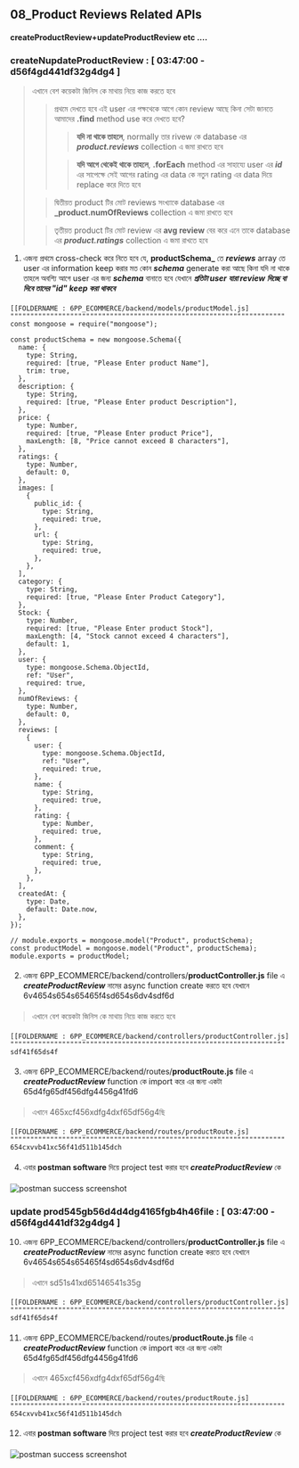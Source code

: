 ## 08_Product Reviews Related APIs

#### createProductReview+updateProductReview etc ....

### createNupdateProductReview : [ 03:47:00 - d56f4gd441df32g4dg4 ]


> এখানে বেশ কয়েকটা জিনিস কে মাথায় নিয়ে কাজ করতে হবে
>> প্রথমে দেখতে হবে এই user এর পক্ষথেকে আগে কোন review আছে কিনা সেটা জানতে আমাদের **.find** method use করে দেখতে হবে?
>>
>>> **যদি না থাকে তাহলে**, normally তার rivew কে database এর **_product.reviews_** collection এ জমা রাখতে হবে
>>
>>> **যদি আগে থেকেই থাকে তাহলে**, **.forEach** method এর সাহায্যে user এর **_id_** এর সাপেক্ষে সেই আগের rating এর data কে নতুন rating এর data দিয়ে replace করে দিতে হবে
>
>> দ্বিতীয়ত product টির মোট reviews সংখ্যাকে database এর **_product.numOfReviews** collection এ জমা রাখতে হবে
>
>> তৃতীয়ত product টির মোট review এর **avg review** বের করে এনে তাকে database এর **_product.ratings_** collection এ জমা রাখতে হবে


1. এজন্য প্রথমে cross-check করে নিতে হবে যে, **productSchema_** তে **_reviews_** array তে user এর information keep করার মত কোন **_schema_** generate করা আছে কিনা যদি না থাকে তাহলে অবশ্যি আগে user এর জন্য **_schema_** বানাতে হবে যেখানে **_প্রতিটা user যারা review দিচ্ছে বা দিবে তাদের "id" keep করা থাকবে_**
####
```http
[[FOLDERNAME : 6PP_ECOMMERCE/backend/models/productModel.js]
"""""""""""""""""""""""""""""""""""""""""""""""""""""""""""""""""""""
const mongoose = require("mongoose");

const productSchema = new mongoose.Schema({
  name: {
    type: String,
    required: [true, "Please Enter product Name"],
    trim: true,
  },
  description: {
    type: String,
    required: [true, "Please Enter product Description"],
  },
  price: {
    type: Number,
    required: [true, "Please Enter product Price"],
    maxLength: [8, "Price cannot exceed 8 characters"],
  },
  ratings: {
    type: Number,
    default: 0,
  },
  images: [
    {
      public_id: {
        type: String,
        required: true,
      },
      url: {
        type: String,
        required: true,
      },
    },
  ],
  category: {
    type: String,
    required: [true, "Please Enter Product Category"],
  },
  Stock: {
    type: Number,
    required: [true, "Please Enter product Stock"],
    maxLength: [4, "Stock cannot exceed 4 characters"],
    default: 1,
  },
  user: {
    type: mongoose.Schema.ObjectId,
    ref: "User",
    required: true,
  },
  numOfReviews: {
    type: Number,
    default: 0,
  },
  reviews: [
    {
      user: {
        type: mongoose.Schema.ObjectId,
        ref: "User",
        required: true,
      },
      name: {
        type: String,
        required: true,
      },
      rating: {
        type: Number,
        required: true,
      },
      comment: {
        type: String,
        required: true,
      },
    },
  ],
  createdAt: {
    type: Date,
    default: Date.now,
  },
});

// module.exports = mongoose.model("Product", productSchema);
const productModel = mongoose.model("Product", productSchema);
module.exports = productModel;
```
####
2. এজন্য 6PP_ECOMMERCE/backend/controllers/**productController.js** file এ **_createProductReview_**  নামের async function create করতে হবে যেখানে 6v4654s654s65465f4sd654s6dv4sdf6d
####

> এখানে বেশ কয়েকটা জিনিস কে মাথায় নিয়ে কাজ করতে হবে

####
```http
[[FOLDERNAME : 6PP_ECOMMERCE/backend/controllers/productController.js]
"""""""""""""""""""""""""""""""""""""""""""""""""""""""""""""""""""""
sdf41f65ds4f
```
####

3. এজন্য 6PP_ECOMMERCE/backend/routes/**productRoute.js** file এ **_createProductReview_**  function কে import করে এর জন্য একটা 65d4fg65df456dfg4456g41fd6
####

> এখানে 465xcf456xdfg4dxf65df56g4ছি

####
```http
[[FOLDERNAME : 6PP_ECOMMERCE/backend/routes/productRoute.js]
"""""""""""""""""""""""""""""""""""""""""""""""""""""""""""""""""""""
654cxvvb41xc56f41d511b145dch
```
####

4. এবার **postman software** দিয়ে project test করার হবে **_createProductReview_** কে
####

####
![postman success screenshot](https://i.ibb.co/TRQ0C6H/Screenshot-1.png)
####




















































































































































### update prod545gb56d4d4dg4165fgb4h46file : [ 03:47:00 - d56f4gd441df32g4dg4 ]

10. এজন্য 6PP_ECOMMERCE/backend/controllers/**productController.js** file এ **_createProductReview_**  নামের async function create করতে হবে যেখানে 6v4654s654s65465f4sd654s6dv4sdf6d
####

> এখানে sd51s41xd65146541s35g

####
```http
[[FOLDERNAME : 6PP_ECOMMERCE/backend/controllers/productController.js]
"""""""""""""""""""""""""""""""""""""""""""""""""""""""""""""""""""""
sdf41f65ds4f
```
####

11. এজন্য 6PP_ECOMMERCE/backend/routes/**productRoute.js** file এ **_createProductReview_**  function কে import করে এর জন্য একটা 65d4fg65df456dfg4456g41fd6
####

> এখানে 465xcf456xdfg4dxf65df56g4ছি

####
```http
[[FOLDERNAME : 6PP_ECOMMERCE/backend/routes/productRoute.js]
"""""""""""""""""""""""""""""""""""""""""""""""""""""""""""""""""""""
654cxvvb41xc56f41d511b145dch
```
####

12. এবার **postman software** দিয়ে project test করার হবে **_createProductReview_** কে
####

####
![postman success screenshot](https://i.ibb.co/TRQ0C6H/Screenshot-1.png)
####